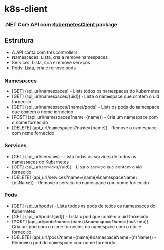 # k8s-client

### .NET Core API com [KubernetesClient](https://github.com/kubernetes-client/csharp) package

## Estrutura

- A API conta com três controllers: 
- Namespaces: Lista, cria a remove namespaces
- Services: Lista, cria e remove serviços
- Pods: Lista, cria e remove pods

### Namespaces
- [GET] (api_url/namespaces) - Lista todos os namespaces do Kubernetes
- [GET] (api_url/namespaces/{uid}) - Lista o namespace que contém o uid fornecido
- [GET] (api_url/namespaces/{name}/pods) - Lista os pods do namespace que contém o nome fornecido
- [POST] (api_url/namespaces?name={name}) - Cria um namespace com o nome fornecido
- [DELETE] (api_url/namespaces?name={name}) - Remove o namespace com nome fornecido

### Services
- [GET] (api_url/services) - Lista todos os services de todos os namespaces do Kubernetes
- [GET] (api_url/services/{uid}) - Lista o serviço que contém o uid fornecido
- [DELETE] (api_url/services?name={name}&namespaceName={nsName}) - Remove o serviço do namespace com nome fornecido

### Pods
- [GET] (api_url/pods) - Lista todos os pods de todos os namespaces do Kubernetes
- [GET] (api_url/pods/{uid}) - Lista o pod que contém o uid fornecido
- [POST] (api_url/pods?name={name}&namespaceName={nsName}) - Cria um pod com o nome fornecido no namespace com o nome fornecido
- [DELETE] (api_url/pods?name={name}&namespaceName={nsName}) - Remove o pod do namespace com nome fornecido
